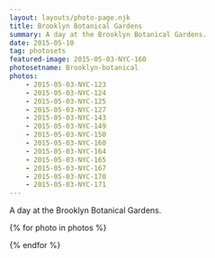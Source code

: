 ```yaml
---
layout: layouts/photo-page.njk
title: Brooklyn Botanical Gardens
summary: A day at the Brooklyn Botanical Gardens.
date: 2015-05-10
tag: photosets
featured-image: 2015-05-03-NYC-160
photosetname: Brooklyn-botanical
photos:
    - 2015-05-03-NYC-123
    - 2015-05-03-NYC-124
    - 2015-05-03-NYC-125
    - 2015-05-03-NYC-127
    - 2015-05-03-NYC-143
    - 2015-05-03-NYC-149
    - 2015-05-03-NYC-150
    - 2015-05-03-NYC-160
    - 2015-05-03-NYC-164
    - 2015-05-03-NYC-165
    - 2015-05-03-NYC-167
    - 2015-05-03-NYC-170
    - 2015-05-03-NYC-171
---
```


A day at the Brooklyn Botanical Gardens.

<div class="photo-grid">
{% for photo in photos %}

<div>
<img src="/images/photos/{{ photosetname }}/{{ photo }}.jpg" class="gallery__img" alt="" title="" />
</div>

{% endfor %}
</div>